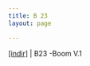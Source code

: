 ```yaml
---
title: B 23
layout: page

---
```

<a href="https://cloud.mail.ru/public/122685bca514/B-23%20-%20Boom%20V.1" target="_blank">[indir]</a>   |   B23 -Boom V.1